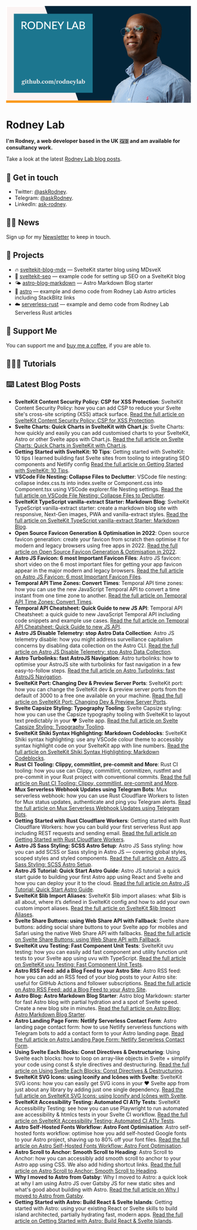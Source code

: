 <img src="./images/rodneylab-github.png" alt="Rodney Lab Github banner">

# Rodney Lab
**I'm Rodney, a web developer based in the UK 🇬🇧 and am available for consultancy work.**

<!--
Take a look at the latest <a aria-label="See latest Rodney Lab projects" href="https://rodneylab.com/projects/" rel="noopener">Rodney Lab projects</a>.
-->

Take a look at the latest <a aria-label="See latest Rodney Lab projects" href="https://rodneylab.com/blog/" rel="noopener">Rodney Lab blog posts</a>.

## 📱 Get in touch

- Twitter: <a aria-label="Direct message Rodney Lab on twitter" href="https://twitter.com/messages/compose?recipient_id=1323579817258831875" target="_blank" rel="nofollow noopener noreferrer">@askRodney</a>.
- Telegram: <a aria-label="Direct message Rodney Lab on Telegram" href="https://t.me/askRodney" target="_blank" rel="nofollow noopener noreferrer">@askRodney</a>.
- LinkedIn: <a aria-label="Direct message Rodney Lab on LinkedIn" href="https://uk.linkedin.com/in/ask-rodney" target="_blank" rel="nofollow noopener noreferrer">ask-rodney</a>.

## 🧑🏽 News

Sign up for my <a aria-label="Sign up the the Rodney Lab newsletter" href="https://rodneylab.com/about/#newsletter" rel="noopener">Newsletter</a> to keep in touch.


## 🔩 Projects

- 🔥 [sveltekit-blog-mdx](https://github.com/rodneylab/sveltekit-blog-mdx) &mdash; SvelteKit starter blog using MDsveX
- 🤖 [sveltekit-seo](https://github.com/rodneylab/sveltekit-seo) &mdash; example code for setting up SEO on a SvelteKit blog
- 🌤 [astro-blog-markdown](https://github.com/rodneylab/astro-blog-markdown) &mdash; Astro Markdown Blog starter
- 🚀 [astro](https://github.com/rodneylab/astro) &mdash; example and demo code from Rodney Lab Astro articles including StackBlitz links
- ☁️ [serverless-rust](https://github.com/rodneylab/serverless-rust) &mdash; example and demo code from Rodney Lab Serverless Rust articles

## 💙 Support Me

You can support me and <a aria-label="Support Rodney Lab via by me a coffee" href="https://rodneylab.com/giving/" rel="noopener">buy me a coffee</a>, if you are able to.

## 🧑🏽‍🎓 Tutorials

<!-- TUTORIAL-LIST:START -->

<!-- TUTORIAL-LIST:END -->

## ⌨️ Latest Blog Posts


<!-- BLOG-POST-LIST:START -->
- **SvelteKit Content Security Policy: CSP for XSS Protection**: SvelteKit Content Security Policy: how you can add CSP to reduce your Svelte site&#39;s cross-site scripting &lpar;XSS&rpar; attack surface. <a aria-label="Read Rodney Lab post on SvelteKit Content Security Policy: CSP for XSS Protection" href="https://rodneylab.com/sveltekit-content-security-policy/" rel="noopener">Read the full article on SvelteKit Content Security Policy: CSP for XSS Protection</a>.
- **Svelte Charts: Quick Charts in SvelteKit with Chart.js**: Svelte Charts: how quickly and easily you can add customised charts to your SvelteKit, Astro or other Svelte apps with Chart.js. <a aria-label="Read Rodney Lab post on Svelte Charts: Quick Charts in SvelteKit with Chart.js" href="https://rodneylab.com/svelte-charts/" rel="noopener">Read the full article on Svelte Charts: Quick Charts in SvelteKit with Chart.js</a>.
- **Getting Started with SvelteKit: 10 Tips**: Getting started with SvelteKit: 10 tips I learned building fast Svelte sites from tooling to integrating SEO components and Netlify config <a aria-label="Read Rodney Lab post on Getting Started with SvelteKit: 10 Tips" href="https://rodneylab.com/getting-started-with-sveltekit/" rel="noopener">Read the full article on Getting Started with SvelteKit: 10 Tips</a>.
- **VSCode File Nesting: Collapse Files to Declutter**: VSCode file nesting: collapse index.css.ts into index.svelte or Component.css into Component.tsx using VSCode explorer.file Nesting settings. <a aria-label="Read Rodney Lab post on VSCode File Nesting: Collapse Files to Declutter" href="https://rodneylab.com/vscode-file-nesting/" rel="noopener">Read the full article on VSCode File Nesting: Collapse Files to Declutter</a>.
- **SvelteKit TypeScript vanilla-extract Starter: Markdown Blog**: SvelteKit TypeScript vanilla-extract starter: create a markdown blog site with responsive, Next-Gen images, PWA and vanilla-extract styles. <a aria-label="Read Rodney Lab post on SvelteKit TypeScript vanilla-extract Starter: Markdown Blog" href="https://rodneylab.com/sveltekit-typescript-vanilla-extract-starter/" rel="noopener">Read the full article on SvelteKit TypeScript vanilla-extract Starter: Markdown Blog</a>.
- **Open Source Favicon Generation &amp; Optimisation in 2022**: Open source favicon generation: create your favicon from scratch then optimise it for modern and legacy browsers using free apps in 2022. <a aria-label="Read Rodney Lab post on Open Source Favicon Generation &amp; Optimisation in 2022" href="https://rodneylab.com/open-source-favicon-generation/" rel="noopener">Read the full article on Open Source Favicon Generation &amp; Optimisation in 2022</a>.
- **Astro JS Favicon: 6 most Important Favicon Files**: Astro JS favicon: short video on the 6 most important files for getting your app favicon appear in the major modern and legacy browsers. <a aria-label="Read Rodney Lab post on Astro JS Favicon: 6 most Important Favicon Files" href="https://rodneylab.com/astro-js-favicon/" rel="noopener">Read the full article on Astro JS Favicon: 6 most Important Favicon Files</a>.
- **Temporal API Time Zones: Convert Times**: Temporal API time zones: how you can use the new JavaScript Temporal API to convert a time instant from one time zone to another. <a aria-label="Read Rodney Lab post on Temporal API Time Zones: Convert Times" href="https://rodneylab.com/temporal-api-time-zones/" rel="noopener">Read the full article on Temporal API Time Zones: Convert Times</a>.
- **Temporal API Cheatsheet: Quick Guide to new JS API**: Temporal API Cheatsheet: a quick guide to new JavaScript Temporal API including code snippets and example use cases. <a aria-label="Read Rodney Lab post on Temporal API Cheatsheet: Quick Guide to new JS API" href="https://rodneylab.com/temporal-api-cheatsheet/" rel="noopener">Read the full article on Temporal API Cheatsheet: Quick Guide to new JS API</a>.
- **Astro JS Disable Telemetry: stop Astro Data Collection**: Astro JS telemetry disable: how you might address surveillance capitalism concerns by disabling data collection on the Astro CLI. <a aria-label="Read Rodney Lab post on Astro JS Disable Telemetry: stop Astro Data Collection" href="https://rodneylab.com/astro-js-disable-telemetry/" rel="noopener">Read the full article on Astro JS Disable Telemetry: stop Astro Data Collection</a>.
- **Astro Turbolinks: fast AstroJS Navigation**: Astro turbolinks: how to optimise your AstroJS site with turbolinks for fast navigation in a few easy-to-follow steps. <a aria-label="Read Rodney Lab post on Astro Turbolinks: fast AstroJS Navigation" href="https://rodneylab.com/astro-turbolinks/" rel="noopener">Read the full article on Astro Turbolinks: fast AstroJS Navigation</a>.
- **SvelteKit Port: Changing Dev &amp; Preview Server Ports**: SvelteKit port: how you can change the SvelteKit dev &amp; preview server ports from the default of 3000 to a free one available on your machine. <a aria-label="Read Rodney Lab post on SvelteKit Port: Changing Dev &amp; Preview Server Ports" href="https://rodneylab.com/sveltekit-port/" rel="noopener">Read the full article on SvelteKit Port: Changing Dev &amp; Preview Server Ports</a>.
- **Svelte Capsize Styling: Typography Tooling**: Svelte Capsize styling: how you can use the Capsize typography tooling with SvelteKit to layout text predictably in your ❤️ Svelte app. <a aria-label="Read Rodney Lab post on Svelte Capsize Styling: Typography Tooling" href="https://rodneylab.com/svelte-capsize-styling/" rel="noopener">Read the full article on Svelte Capsize Styling: Typography Tooling</a>.
- **SvelteKit Shiki Syntax Highlighting: Markdown Codeblocks**: SvelteKit Shiki syntax highlighting: use any VSCode colour theme to accessibly syntax highlight code on your SvelteKit app with line numbers. <a aria-label="Read Rodney Lab post on SvelteKit Shiki Syntax Highlighting: Markdown Codeblocks" href="https://rodneylab.com/sveltekit-shiki-syntax-highlighting/" rel="noopener">Read the full article on SvelteKit Shiki Syntax Highlighting: Markdown Codeblocks</a>.
- **Rust CI Tooling: Clippy, commitlint, pre-commit and More**: Rust CI tooling: how you use can Clippy, commitlint, commitizen, rustfmt and pre-commit in your Rust project with conventional commits. <a aria-label="Read Rodney Lab post on Rust CI Tooling: Clippy, commitlint, pre-commit and More" href="https://rodneylab.com/rust-ci-tooling/" rel="noopener">Read the full article on Rust CI Tooling: Clippy, commitlint, pre-commit and More</a>.
- **Mux Serverless Webhook Updates using Telegram Bots**: Mux serverless webhook: how you can use Rust Cloudflare Workers to listen for Mux status updates, authenticate and ping you Telegram alerts. <a aria-label="Read Rodney Lab post on Mux Serverless Webhook Updates using Telegram Bots" href="https://rodneylab.com/mux-serverless-webhook-updates/" rel="noopener">Read the full article on Mux Serverless Webhook Updates using Telegram Bots</a>.
- **Getting Started with Rust Cloudflare Workers**: Getting started with Rust Cloudflare Workers: how you can build your first serverless Rust app including REST requests and sending email. <a aria-label="Read Rodney Lab post on Getting Started with Rust Cloudflare Workers" href="https://rodneylab.com/getting-started-rust-cloudflare-workers/" rel="noopener">Read the full article on Getting Started with Rust Cloudflare Workers</a>.
- **Astro JS Sass Styling: SCSS Astro Setup**: Astro JS Sass styling: how you can add SCSS or Sass styling in Astro JS — covering global styles, scoped styles and styled components. <a aria-label="Read Rodney Lab post on Astro JS Sass Styling: SCSS Astro Setup" href="https://rodneylab.com/astro-js-sass-styling/" rel="noopener">Read the full article on Astro JS Sass Styling: SCSS Astro Setup</a>.
- **Astro JS Tutorial: Quick Start Astro Guide**: Astro JS tutorial: a quick start guide to building your first Astro app using React and Svelte and how you can deploy your it to the cloud. <a aria-label="Read Rodney Lab post on Astro JS Tutorial: Quick Start Astro Guide" href="https://rodneylab.com/astro-js-tutorial/" rel="noopener">Read the full article on Astro JS Tutorial: Quick Start Astro Guide</a>.
- **SvelteKit $lib Import Aliases**: SvelteKit $lib import aliases: what $lib is all about, where it’s defined in SvelteKit config and how to add your own custom import aliases. <a aria-label="Read Rodney Lab post on SvelteKit $lib Import Aliases" href="https://rodneylab.com/sveltekit-lib/" rel="noopener">Read the full article on SvelteKit $lib Import Aliases</a>.
- **Svelte Share Buttons: using Web Share API with Fallback**: Svelte share buttons: adding social share buttons to your Svelte app for mobiles and Safari using the native Web Share API with fallbacks. <a aria-label="Read Rodney Lab post on Svelte Share Buttons: using Web Share API with Fallback" href="https://rodneylab.com/svelte-share-buttons/" rel="noopener">Read the full article on Svelte Share Buttons: using Web Share API with Fallback</a>.
- **SvelteKit uvu Testing: Fast Component Unit Tests**: SvelteKit uvu testing: how you can easily add fast component and utility function unit tests to your Svelte app using uvu with TypeScript. <a aria-label="Read Rodney Lab post on SvelteKit uvu Testing: Fast Component Unit Tests" href="https://rodneylab.com/sveltekit-uvu-testing/" rel="noopener">Read the full article on SvelteKit uvu Testing: Fast Component Unit Tests</a>.
- **Astro RSS Feed: add a Blog Feed to your Astro Site**: Astro RSS feed: how you can add an RSS feed of your blog posts to your Astro site: useful for GitHub Actions and follower subscriptions. <a aria-label="Read Rodney Lab post on Astro RSS Feed: add a Blog Feed to your Astro Site" href="https://rodneylab.com/astro-rss-feed/" rel="noopener">Read the full article on Astro RSS Feed: add a Blog Feed to your Astro Site</a>.
- **Astro Blog: Astro Markdown Blog Starter**: Astro blog Markdown: starter for fast Astro blog with partial hydration and a spot of Svelte speed. Create a new blog site in minutes. <a aria-label="Read Rodney Lab post on Astro Blog: Astro Markdown Blog Starter" href="https://rodneylab.com/astro-blog-markdown/" rel="noopener">Read the full article on Astro Blog: Astro Markdown Blog Starter</a>.
- **Astro Landing Page Form: Netlify Serverless Contact Form**: Astro landing page contact form: how to use Netlify serverless functions with Telegram bots to add a contact form to your Astro landing page. <a aria-label="Read Rodney Lab post on Astro Landing Page Form: Netlify Serverless Contact Form" href="https://rodneylab.com/astro-landing-page-form/" rel="noopener">Read the full article on Astro Landing Page Form: Netlify Serverless Contact Form</a>.
- **Using Svelte Each Blocks: Const Directives &amp; Destructuring**: Using Svelte each blocks: how to loop on array-like objects in Svelte + simplify your code using const &amp; style directives and destructuring. <a aria-label="Read Rodney Lab post on Using Svelte Each Blocks: Const Directives &amp; Destructuring" href="https://rodneylab.com/using-svelte-each-blocks/" rel="noopener">Read the full article on Using Svelte Each Blocks: Const Directives &amp; Destructuring</a>.
- **SvelteKit SVG Icons: using Iconify and Icônes with Svelte**: SvelteKit SVG icons: how you can easily get SVG icons in your ❤️ Svelte app from just about any library by adding just one single dependency. <a aria-label="Read Rodney Lab post on SvelteKit SVG Icons: using Iconify and Icônes with Svelte" href="https://rodneylab.com/sveltekit-svg-icons/" rel="noopener">Read the full article on SvelteKit SVG Icons: using Iconify and Icônes with Svelte</a>.
- **SvelteKit Accessibility Testing:  Automated CI A11y Tests**: SvelteKit Accessibility Testing: see how you can use Playwright to run automated axe accessibility &amp; htmlcs tests in your Svelte CI workflow. <a aria-label="Read Rodney Lab post on SvelteKit Accessibility Testing:  Automated CI A11y Tests" href="https://rodneylab.com/sveltekit-accessibility-testing/" rel="noopener">Read the full article on SvelteKit Accessibility Testing:  Automated CI A11y Tests</a>.
- **Astro Self-Hosted Fonts Workflow: Astro Font Optimisation**: Astro self-hosted fonts workflow: optimise how you add self-hosted Google fonts to your Astro project, shaving up to 80% off your font files. <a aria-label="Read Rodney Lab post on Astro Self-Hosted Fonts Workflow: Astro Font Optimisation" href="https://rodneylab.com/astro-self-hosted-fonts/" rel="noopener">Read the full article on Astro Self-Hosted Fonts Workflow: Astro Font Optimisation</a>.
- **Astro Scroll to Anchor: Smooth Scroll to Heading**: Astro Scroll to Anchor: how you can accessibly add smooth scroll to anchor to your Astro app using CSS. We also add hiding shortcut links. <a aria-label="Read Rodney Lab post on Astro Scroll to Anchor: Smooth Scroll to Heading" href="https://rodneylab.com/astro-scroll-to-anchor/" rel="noopener">Read the full article on Astro Scroll to Anchor: Smooth Scroll to Heading</a>.
- **Why I moved to Astro from Gatsby**: Why I moved to Astro: a quick look at why I am using Astro JS over Gatsby JS for new static sites and what&#39;s good about building with Astro. <a aria-label="Read Rodney Lab post on Why I moved to Astro from Gatsby" href="https://rodneylab.com/why-i-moved-to-astro/" rel="noopener">Read the full article on Why I moved to Astro from Gatsby</a>.
- **Getting Started with Astro: Build React &amp; Svelte Islands**: Getting started with Astro: using your existing React or Svelte skills to build island architected, partially hydrating fast, modern apps. <a aria-label="Read Rodney Lab post on Getting Started with Astro: Build React &amp; Svelte Islands" href="https://rodneylab.com/getting-started-astro/" rel="noopener">Read the full article on Getting Started with Astro: Build React &amp; Svelte Islands</a>.<!-- BLOG-POST-LIST:END -->
